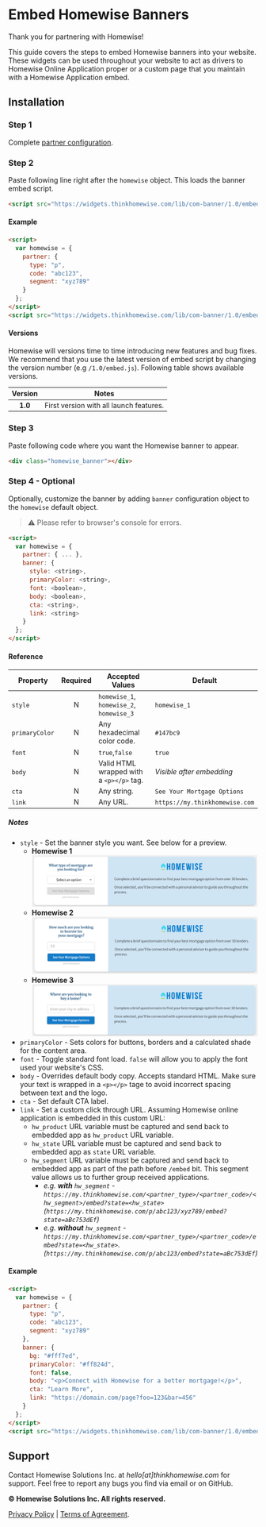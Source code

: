 # Embed Homewise Banners
Thank you for partnering with Homewise!

This guide covers the steps to embed Homewise banners into your website. These widgets can be used throughout your
website to act as drivers to Homewise Online Application proper or a custom page that you maintain with a Homewise
Application embed.

## Installation

### Step 1
Complete [partner configuration](../partner/configuration.md).

### Step 2
Paste following line right after the `homewise` object. This loads the banner embed script.

```html
<script src="https://widgets.thinkhomewise.com/lib/com-banner/1.0/embed.js"></script>
```

#### Example
```html
<script>
  var homewise = {
    partner: {
      type: "p",
      code: "abc123",
      segment: "xyz789"
    }
  };
</script>
<script src="https://widgets.thinkhomewise.com/lib/com-banner/1.0/embed.js"></script>
```

#### Versions
Homewise will versions time to time introducing new features and bug fixes. We recommend that you use the latest version 
of embed script by changing the version number (e.g `/1.0/embed.js`). Following table shows available versions.

| Version | Notes                                                                    |
|:-------:|--------------------------------------------------------------------------|
| **1.0** | First version with all launch features.                                  |


### Step 3
Paste following code where you want the Homewise banner to appear.
```html
<div class="homewise_banner"></div>
```

### Step 4 - Optional
Optionally, customize the banner by adding `banner` configuration object to the `homewise` default object.
> :warning: Please refer to browser's console for errors.

```html
<script>
  var homewise = {
    partner: { ... },
    banner: {
      style: <string>,
      primaryColor: <string>,
      font: <boolean>,
      body: <boolean>,
      cta: <string>,
      link: <string>
    }
  };
</script>
```

#### Reference
| Property       | Required | Accepted Values                          | Default                        |
|----------------|:--------:|------------------------------------------|--------------------------------|
| `style`        |    N     | `homewise_1`, `homewise_2`, `homewise_3` | `homewise_1`                   |
| `primaryColor` |    N     | Any hexadecimal color code.              | `#147bc9`                      |
| `font`         |    N     | `true`,`false`                           | `true`                         |
| `body`         |    N     | Valid HTML wrapped with a `<p></p>` tag. | *Visible after embedding*      |
| `cta`          |    N     | Any string.                              | `See Your Mortgage Options`    |
| `link`         |    N     | Any URL.                                 | `https://my.thinkhomewise.com` |

##### Notes
* `style` - Set the banner style you want. See below for a preview.
  * **Homewise 1** ![Homewise 1](./homewise_1.png)
  * **Homewise 2** ![Homewise 2](./homewise_2.png)
  * **Homewise 3** ![Homewise 3](./homewise_3.png)
* `primaryColor` - Sets colors for buttons, borders and a calculated shade for the content area.
* `font` - Toggle standard font load. `false` will allow you to apply the font used your website's CSS.
* `body` - Overrides default body copy. Accepts standard HTML. Make sure your text is wrapped in a `<p></p>` tage to
  avoid incorrect spacing between text and the logo.
* `cta` - Set default CTA label.
* `link` - Set a custom click through URL. Assuming Homewise online application is embedded in this custom URL:
  * `hw_product` URL variable must be captured and send back to embedded app as `hw_product` URL variable.
  * `hw_state` URL variable must be captured and send back to embedded app as `state` URL variable.
  * `hw_segment` URL variable must be captured and send back to embedded app as part of the path before `/embed` bit.
    This segment value allows us to further group received applications.
    * _e.g. **with** `hw_segment` - `https://my.thinkhomewise.com/<partner_type>/<partner_code>/<hw_segment>/embed?state=<hw_state>` 
    (`https://my.thinkhomewise.com/p/abc123/xyz789/embed?state=aBc753dEf`)_
    * _e.g. **without** `hw_segment` - `https://my.thinkhomewise.com/<partner_type>/<partner_code>/embed?state=<hw_state>`.
    (`https://my.thinkhomewise.com/p/abc123/embed?state=aBc753dEf`)_

#### Example
```html
<script>
  var homewise = {
    partner: {
      type: "p",
      code: "abc123",
      segment: "xyz789"
    },
    banner: {
      bg: "#fff7ed",
      primaryColor: "#ff824d",
      font: false,
      body: "<p>Connect with Homewise for a better mortgage!</p>",
      cta: "Learn More",
      link: "https://domain.com/page?foo=123&bar=456"
    }
  };
</script>
<script src="https://widgets.thinkhomewise.com/lib/com-banner/1.0/embed.js"></script>
```

## Support
Contact Homewise Solutions Inc. at *hello[at]thinkhomewise.com* for support. Feel free to report any bugs you find via 
email or on GitHub.

**© Homewise Solutions Inc. All rights reserved.**

[Privacy Policy](https://thinkhomewise.com/page/privacy/) | [Terms of Agreement](https://thinkhomewise.com/page/term/).







